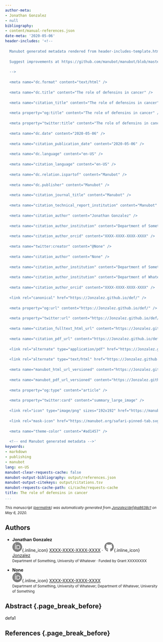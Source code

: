 ```yaml
---
author-meta:
- Jonathan Gonzalez
- null
bibliography:
- content/manual-references.json
date-meta: '2020-05-06'
header-includes: '<!--

  Manubot generated metadata rendered from header-includes-template.html.

  Suggest improvements at https://github.com/manubot/manubot/blob/master/manubot/process/header-includes-template.html

  -->

  <meta name="dc.format" content="text/html" />

  <meta name="dc.title" content="The role of defensins in cancer" />

  <meta name="citation_title" content="The role of defensins in cancer" />

  <meta property="og:title" content="The role of defensins in cancer" />

  <meta property="twitter:title" content="The role of defensins in cancer" />

  <meta name="dc.date" content="2020-05-06" />

  <meta name="citation_publication_date" content="2020-05-06" />

  <meta name="dc.language" content="en-US" />

  <meta name="citation_language" content="en-US" />

  <meta name="dc.relation.ispartof" content="Manubot" />

  <meta name="dc.publisher" content="Manubot" />

  <meta name="citation_journal_title" content="Manubot" />

  <meta name="citation_technical_report_institution" content="Manubot" />

  <meta name="citation_author" content="Jonathan Gonzalez" />

  <meta name="citation_author_institution" content="Department of Something, University of Whatever" />

  <meta name="citation_author_orcid" content="XXXX-XXXX-XXXX-XXXX" />

  <meta name="twitter:creator" content="@None" />

  <meta name="citation_author" content="None" />

  <meta name="citation_author_institution" content="Department of Something, University of Whatever" />

  <meta name="citation_author_institution" content="Department of Whatever, University of Something" />

  <meta name="citation_author_orcid" content="XXXX-XXXX-XXXX-XXXX" />

  <link rel="canonical" href="https://Jonzalez.github.io/def/" />

  <meta property="og:url" content="https://Jonzalez.github.io/def/" />

  <meta property="twitter:url" content="https://Jonzalez.github.io/def/" />

  <meta name="citation_fulltext_html_url" content="https://Jonzalez.github.io/def/" />

  <meta name="citation_pdf_url" content="https://Jonzalez.github.io/def/manuscript.pdf" />

  <link rel="alternate" type="application/pdf" href="https://Jonzalez.github.io/def/manuscript.pdf" />

  <link rel="alternate" type="text/html" href="https://Jonzalez.github.io/def/v/a8638c1dde7774328dffce650c11a3b84b182e8a/" />

  <meta name="manubot_html_url_versioned" content="https://Jonzalez.github.io/def/v/a8638c1dde7774328dffce650c11a3b84b182e8a/" />

  <meta name="manubot_pdf_url_versioned" content="https://Jonzalez.github.io/def/v/a8638c1dde7774328dffce650c11a3b84b182e8a/manuscript.pdf" />

  <meta property="og:type" content="article" />

  <meta property="twitter:card" content="summary_large_image" />

  <link rel="icon" type="image/png" sizes="192x192" href="https://manubot.org/favicon-192x192.png" />

  <link rel="mask-icon" href="https://manubot.org/safari-pinned-tab.svg" color="#ad1457" />

  <meta name="theme-color" content="#ad1457" />

  <!-- end Manubot generated metadata -->'
keywords:
- markdown
- publishing
- manubot
lang: en-US
manubot-clear-requests-cache: false
manubot-output-bibliography: output/references.json
manubot-output-citekeys: output/citations.tsv
manubot-requests-cache-path: ci/cache/requests-cache
title: The role of defensins in cancer
...
```







<small><em>
This manuscript
([permalink](https://Jonzalez.github.io/def/v/a8638c1dde7774328dffce650c11a3b84b182e8a/))
was automatically generated
from [Jonzalez/def@a8638c1](https://github.com/Jonzalez/def/tree/a8638c1dde7774328dffce650c11a3b84b182e8a)
on May 6, 2020.
</em></small>

## Authors



+ **Jonathan Gonzalez**<br>
    ![ORCID icon](images/orcid.svg){.inline_icon}
    [XXXX-XXXX-XXXX-XXXX](https://orcid.org/XXXX-XXXX-XXXX-XXXX)
    · ![GitHub icon](images/github.svg){.inline_icon}
    [Jonzalez](https://github.com/Jonzalez)<br>
  <small>
     Department of Something, University of Whatever
     · Funded by Grant XXXXXXXX
  </small>

+ **None**<br>
    ![ORCID icon](images/orcid.svg){.inline_icon}
    [XXXX-XXXX-XXXX-XXXX](https://orcid.org/XXXX-XXXX-XXXX-XXXX)<br>
  <small>
     Department of Something, University of Whatever; Department of Whatever, University of Something
  </small>



## Abstract {.page_break_before}


defa1





## References {.page_break_before}

<!-- Explicitly insert bibliography here -->
<div id="refs"></div>
